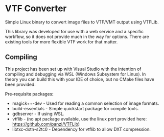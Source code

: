 # VTF Converter

Simple Linux binary to convert image files to VTF/VMT output using VTFLib.

This library was developed for use with a web service and a specific workflow, so it does not provide much in the way for options. 
There are existing tools for more flexible VTF work for that matter.

## Compiling

This project has been set up with Visual Studio with the intention of compiling and debugging via WSL (Windows Subsystem for Linux).
In theory you can build this with your IDE of choice, but no CMake files have been provided.

Pre-requisite packages: 
* magick++-dev - Used for reading a common selection of image formats.
* build-essentials - Simple quickstart package for compile tools.
* gdbserver - If using WSL.
* vtflib - (no apt package available, use the linux port provided here: https://github.com/panzi/VTFLib)
* libtxc-dxtn-s2tc0 - Dependency for vtflib to allow DXT compression.
